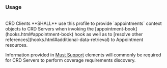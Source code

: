 <!--- Text entered into this file will appear at the top of the profiles page before the Formal Views of the profile content. -->

### Usage
<br/>
CRD Clients **SHALL** use this profile to provide `appointments` context objects to CRD Servers when invoking the [appointment-book](hooks.html#appointment-book) hook as well as to [resolve other references](hooks.html#additional-data-retrieval) to Appointment resources.

Information provided in [Must Support]({{site.data.fhir.path}}profiling.html#mustsupport) elements will commonly be required for CRD Servers to perform coverage requirements discovery.
<br/>
